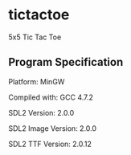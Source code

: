 tictactoe
=========

5x5 Tic Tac Toe

Program Specification
---------------------

Platform: MinGW

Compiled with: GCC 4.7.2

SDL2 Version: 2.0.0

SDL2 Image Version: 2.0.0

SDL2 TTF Version: 2.0.12
